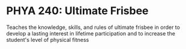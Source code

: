 # PHYA 240: Ultimate Frisbee

Teaches the knowledge, skills, and rules of ultimate frisbee in order to develop a lasting interest in lifetime participation and to increase the student's level of physical fitness